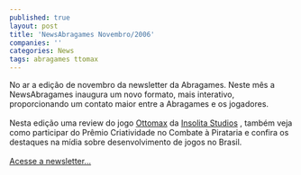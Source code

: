 ```yaml
---
published: true
layout: post
title: 'NewsAbragames Novembro/2006'
companies: ''
categories: News
tags: abragames ttomax
---
```

No ar a edi&ccedil;&atilde;o de novembro da newsletter da Abragames. Neste m&ecirc;s a NewsAbragames inaugura um novo formato, mais interativo, proporcionando um contato maior entre a Abragames e os jogadores.<br /><br />Nesta edi&ccedil;&atilde;o uma review do jogo <a href="{{ site.baseurl }}/index.php?p=c&amp;id=136">Ottomax</a>
 da <a href="{{ site.baseurl }}/index.php?p=cl&amp;t=19&amp;idd=48">Insolita Studios</a>
, tamb&eacute;m veja como participar do Pr&ecirc;mio Criatividade no Combate &agrave; Pirataria e confira os destaques na m&iacute;dia sobre desenvolvimento de jogos no Brasil.<br /><br /><a href="http://www.dcoder.com.br//abragames/index.php" target="_blank">Acesse a newsletter...</a>

